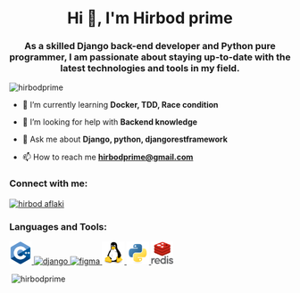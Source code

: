 <h1 align="center">Hi 👋, I'm Hirbod prime</h1>
<h3 align="center">As a skilled Django back-end developer and Python pure programmer, I am passionate about staying up-to-date with the latest technologies and tools in my field.</h3>

<p align="left"> <img src="https://komarev.com/ghpvc/?username=hirbodprime&label=Profile%20views&color=0e75b6&style=flat" alt="hirbodprime" /> </p>

- 🌱 I’m currently learning **Docker, TDD, Race condition**

- 🤝 I’m looking for help with **Backend knowledge**

- 💬 Ask me about **Django, python, djangorestframework**

- 📫 How to reach me **hirbodprime@gmail.com**

<h3 align="left">Connect with me:</h3>
<p align="left">
<a href="https://linkedin.com/in/hirbodprime" target="blank"><img align="center" src="https://raw.githubusercontent.com/rahuldkjain/github-profile-readme-generator/master/src/images/icons/Social/linked-in-alt.svg" alt="hirbod aflaki" height="30" width="40" /></a>
</p>

<h3 align="left">Languages and Tools:</h3>
<p align="left"> <a href="https://www.w3schools.com/cpp/" target="_blank" rel="noreferrer"> <img src="https://raw.githubusercontent.com/devicons/devicon/master/icons/cplusplus/cplusplus-original.svg" alt="cplusplus" width="40" height="40"/> </a> <a href="https://www.djangoproject.com/" target="_blank" rel="noreferrer"> <img src="https://cdn.worldvectorlogo.com/logos/django.svg" alt="django" width="40" height="40"/> </a> <a href="https://www.figma.com/" target="_blank" rel="noreferrer"> <img src="https://www.vectorlogo.zone/logos/figma/figma-icon.svg" alt="figma" width="40" height="40"/> </a> <a href="https://www.linux.org/" target="_blank" rel="noreferrer"> <img src="https://raw.githubusercontent.com/devicons/devicon/master/icons/linux/linux-original.svg" alt="linux" width="40" height="40"/> </a> <a href="https://www.python.org" target="_blank" rel="noreferrer"> <img src="https://raw.githubusercontent.com/devicons/devicon/master/icons/python/python-original.svg" alt="python" width="40" height="40"/> </a> <a href="https://redis.io" target="_blank" rel="noreferrer"> <img src="https://raw.githubusercontent.com/devicons/devicon/master/icons/redis/redis-original-wordmark.svg" alt="redis" width="40" height="40"/> </a> </p>

<p>&nbsp;<img align="center" src="https://github-readme-stats.vercel.app/api?username=hirbodprime&show_icons=true&locale=en" alt="hirbodprime" /></p>

